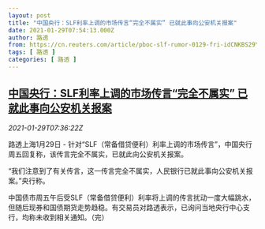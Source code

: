 ```yaml
---
layout: post
title: "中国央行：SLF利率上调的市场传言“完全不属实” 已就此事向公安机关报案"
date: 2021-01-29T07:54:13.000Z
author: 路透
from: https://cn.reuters.com/article/pboc-slf-rumor-0129-fri-idCNKBS29Y0OP
tags: [ 路透 ]
categories: [ 路透 ]
---
```

<!--1611906853000-->
[中国央行：SLF利率上调的市场传言“完全不属实” 已就此事向公安机关报案](https://cn.reuters.com/article/pboc-slf-rumor-0129-fri-idCNKBS29Y0OP)
------

<div>
<div><i>2021-01-29T07:36:22Z</i></div><p>路透上海1月29日 - 针对“SLF（常备借贷便利）利率上调的市场传言”，中国央行周五回复称，该传言完全不属实，已就此向公安机关报案。</p><p>“我们注意到了有关传言，这一传言完全不属实，人民银行已就此事向公安机关报案。”央行称。</p><p>中国债市周五午后受SLF（常备借贷便利）利率将上调的传言扰动一度大幅跳水，但随后现券和国债期货走势趋稳。有交易员对路透表示，已询问当地央行中心支行，均称未收到相关通知。（完）</p>
</div>
